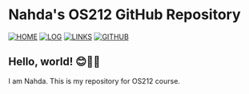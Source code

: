 # Nahda's OS212 GitHub Repository
[![HOME](https://img.shields.io/badge/-HOME-C6DBDA?style=for-the-badge&logoColor=white)](.)
[![LOG](https://img.shields.io/badge/-LOG-FF96BA?style=for-the-badge&logoColor=white)](TXT/mylog.txt)
[![LINKS](https://img.shields.io/badge/-LINKS-55CBCD?style=for-the-badge&logoColor=white)](LINKS/)
[![GITHUB](https://img.shields.io/badge/GitHub-100000?style=for-the-badge&logo=github&logoColor=white)](https://github.com/amalianahda/os212/)

## Hello, world! 😊🖐🏼
I am Nahda. This is my repository for OS212 course.

